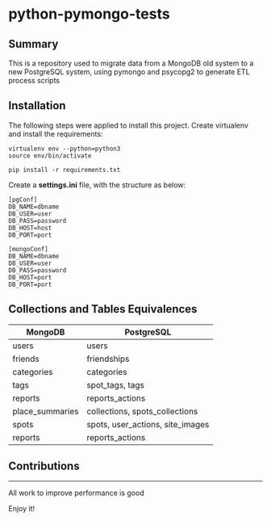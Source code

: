 # python-pymongo-tests

Summary
---------------
This is a repository used to migrate data from a MongoDB old system to a new PostgreSQL system, using pymongo and psycopg2 to generate ETL process scripts 

## Installation

The following steps were applied to install this project. Create virtualenv and install the requirements:

	virtualenv env --python=python3
	source env/bin/activate

	pip install -r requirements.txt

Create a **settings.ini** file, with the structure as below:

    [pgConf]
    DB_NAME=dbname
    DB_USER=user
    DB_PASS=password
    DB_HOST=host
    DB_PORT=port

    [mongoConf]
    DB_NAME=dbname
    DB_USER=user
    DB_PASS=password
    DB_HOST=port
    DB_PORT=port

## Collections and Tables Equivalences

MongoDB | PostgreSQL
-- | -- |
users | users
friends | friendships
categories | categories
tags | spot_tags, tags
reports | reports_actions
place_summaries | collections, spots_collections
spots | spots, user_actions, site_images
reports | reports_actions

## Contributions
------------------------

All work to improve performance is good

Enjoy it!
